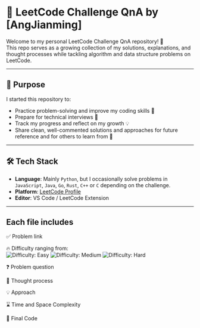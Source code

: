 # 🧠 LeetCode Challenge QnA by [AngJianming]

Welcome to my personal LeetCode Challenge QnA repository! 🚀  
This repo serves as a growing collection of my solutions, explanations, and thought processes while tackling algorithm and data structure problems on LeetCode.

---

## 📌 Purpose

I started this repository to:

- Practice problem-solving and improve my coding skills 🔧
- Prepare for technical interviews 🎯
- Track my progress and reflect on my growth 💡
- Share clean, well-commented solutions and approaches for future reference and for others to learn from 📘

---

## 🛠 Tech Stack

- **Language**: Mainly `Python`, but I occasionally solve problems in `JavaScript`, `Java`, `Go`, `Rust`, `C++` or `C` depending on the challenge.
- **Platform**: [LeetCode Profile](https://leetcode.com/u/AngJM/)
- **Editor**: VS Code / LeetCode Extension

---

## Each file includes
✅ Problem link

🔥 Difficulty ranging from: <br>
<img src='https://img.shields.io/badge/Difficulty-Easy-brightgreen' alt='Difficulty: Easy' />
<img src='https://img.shields.io/badge/Difficulty-Medium-orange' alt='Difficulty: Medium' />
<img src='https://img.shields.io/badge/Difficulty-Hard-red' alt='Difficulty: Hard' />


❓ Problem question

🧠 Thought process

💡 Approach

⌛ Time and Space Complexity

📝 Final Code


